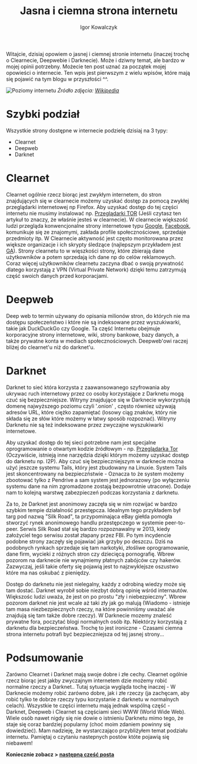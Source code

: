 ﻿---
layout: post
title: "Jasna i ciemna strona internetu"
author: "Igor Kowalczyk"
categories: internet
comments: true
---

Witajcie, dzisiaj opowiem o jasnej i ciemnej stronie internetu (inaczej trochę o Clearnecie, Deepwebie i Darknecie). Może i dziwny temat, ale bardzo w mojej opinii potrzebny. Możecie ten post uznać za początek mojej opowieści o internecie. Ten wpis jest pierwszym z wielu wpisów, które mają się pojawić na tym blogu w przyszłości ^^.

![Poziomy internetu](https://upload.wikimedia.org/wikipedia/commons/0/06/Iceberg_of_Webs.svg)
*Źródło zdjęcia: [Wikipedia](https://en.wikipedia.org/wiki/Clearnet_(networking))*

# Szybki podział

Wszystkie strony dostępne w internecie podzielę dzisiaj na 3 typy:
* Clearnet
* Deepweb
* Darknet

# Clearnet
Clearnet ogólnie rzecz biorąc jest zwykłym internetem, do stron znajdujących się w clearnecie możemy uzyskać dostęp za pomocą zwykłej przeglądarki internetowej np Firefox. Aby uzyskać dostęp do tej części internetu nie musimy instalować np. [Przeglądarki TOR](https://www.torproject.org/) (Jeśli czytasz ten artykuł to znaczy, że właśnie jesteś w clearnecie). W clearnecie większość ludzi przegląda konwencjonalne strony internetowe typu [Google](https://google.com), [Facebook](https://facebook.com), komunikuje się ze znajomymi, zakłada profile społecznościowe, sprzedaje przedmioty itp. W Clearnecie aktywność jest często monitorowana przez większe organizacje i ich skrypty śledzące (najlepszym przykładem jest [GA](https://analytics.google.com)). Strony clearnetu to w więszkości strony, które zbierają dane użytkowników a potem sprzedają ich dane np do celów reklamowych. Coraz więcej użytkowników clearnetu zaczyna dbać o swoją prywatność dlatego korzystają z VPN (Virtual Private Network) dzięki temu zatrzymują część swoich danych przed korporacjami.

# Deepweb
Deep web to termin używany do opisania milionów stron, do których nie ma dostępu społeczeństwo i które nie są indeksowane przez wyszukiwarki, takie jak DuckDuckGo czy Google. Ta część Internetu obejmuje korporacyjne strony internetowe, wiki, strony bankowe, bazy danych, a także prywatne konta w mediach społecznościowych. Deepweb'owi raczej bliżej do clearnet'u niż do darknet'u.

# Darknet
Darknet to sieć która korzysta z zaawansowanego szyfrowania aby ukrywac ruch internetowy przez co osoby korzystające z Darknetu mogą czuć się bezpieczniejsze. Witryny znajdujące się w Darknecie wykorzystują domenę najwyższego poziomu czyli '.onion' , często równiez używają adresów URL, które ciężko zapamiętać (losowy ciąg znaków, który nie składa się ze słów które możemy w łatwy sposób rozpoznać). Witryny Darknetu nie są też indeksowane przez zwyczajne wyszukiwarki internetowe.

Aby uzyskać dostęp do tej sieci potrzebne nam jest specjalne oprogramowanie o otwartym kodzie źródłowym - np. [Przeglądarka Tor](https://www.torproject.org/) (Oczywiście, istnieją inne narzędzia dzięki którym możemy uzyskać dostęp do darknetu np. I2P). Aby czuć się bezpieczniejszym w darknecie można użyć jeszcze systemu Tails, który jest zbudowany na Linuxie. System Tails jest skoncentrowany na bezpieczństwie - Oznacza to że system możemy zbootować tylko z Pendrive a sam system jest jednorazowy (po wyłączeniu systemu dane na nim zgromadzone zostają bezpowrotnie utracone). Dodaje nam to kolejną warstwę zabezpieczeń podczas korzystania z darknetu.

Za to, że Darknet jest anonimowy zaczęła się w nim rozwijać w bardzo szybkim tempie działalność przestępcza. Idealnym tego przykładem był targ pod nazwą "Silk Road", ta przypominająca eBay giełda pomogła stworzyć rynek anonimowego handlu przestępczego w systemie peer-to-peer. Serwis Silk Road stał się bardzo rozpoznawalny w 2013, kiedy założyciel tego serwisu został złapany przez FBI. Po tym incydencie podobne strony zaczęły się pojawiać jak grzyby po deszczu. Dziś na podobnych rynkach sprzedaje się tam narkotyki, złośliwe oprogramowanie, dane firm, wycieki z różnych stron czy dziecięcą pornografię. Wbrew pozorom na darknecie nie wynajmiemy płatnych zabójców czy hakerów. Zazwyczaj, jeśli takie oferty się pojawią jest to najzwyklejsze oszustwo które ma nas oskubać z pieniędzy.

Dostęp do darknetu nie jest nielegalny, każdy z odrobiną wiedzy może się tam dostać. Darknet wyrobił sobie niezbyt dobrą opinię wśród internautów. Większośc ludzi uważa, że jest on po prostu "zły i niebezpieczny". Wbrew pozorom darknet nie jest wcale aż taki zły jak go malują (Wiadomo - istnieje tam masa niezbezpiecznych rzeczy, na które powinniśmy uważać ale znajdują się tam także dobre rzeczy). W Darknecie mozemy znaleść prywatne fora, poczytać blogi normalnych osób itp. Niektórzy korzystają z darknetu dla bezpieczeństwa. Trochę to jest ironiczne - Czasami ciemna strona internetu potrafi być bezpieczniejsza od tej jasnej strony...

# Podsumowanie
Zarówno Clearnet i Darknet mają swoje dobre i złe cechy. Clearnet ogólnie rzecz biorąc jest jakby zwyczajnym internetem dzie możemy robić normalne rzeczy a Darknet.. Tutaj sytuacja wygląda tochę inaczej - W Darknecie możemy robić zarówno dobre, jak i złe rzeczy (ja zachęcam, aby robić tylko te dobrze rzeczy typu korzystanie z darknetu w normalnych celach). Wszystkie te części internetu mają jednak wspólną część - Darknet, Deepweb i Clearnet są częściami sieci WWW (World Wide Web). Wiele osób nawet nigdy się nie dowie o istnieniu Darknetu mimo tego, że staje się coraz bardziej popularny (choć moim zdaniem powinny się dowiedzieć).
Mam nadzieję, że wystarczająco przybliżyłem temat podziału internetu. Pamiętaj o czytaniu nastepnych postów któte pojawią się niebawem!

**Koniecznie zobacz > [następną cześć posta](https://igorkowalczyk.github.io/blog/internet/2020/01/22/Bezpieczeństwo-w-sieci-nasze-dane)**